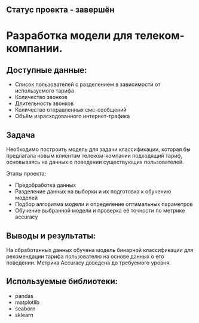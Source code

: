 ## Статус проекта - завершён
# Разработка модели для телеком-компании.

## Доступные данные:
- Список пользователей с разделением в зависимости от используемого тарифа
- Количество звонков
- Длительность звонков
- Количество отправленных смс-сообщений
- Объём израсходованного интернет-трафика

## Задача
Необходимо построить модель для задачи классификации, которая бы предлагала новым клиентам телеком-компании подходящий тариф, основываясь на данных о поведении существующих пользователей.

Этапы проекта:
- Предобработка данных
- Разделение данных на выборки и их подготовка к обучению моделей
- Подбор алгоритма модели и определение оптимальных параметров
- Обучение выбранной модели и проверка её точности по метрике accuracy

## Выводы и результаты:
На обработанных данных обучена модель бинарной классификации для рекомендации тарифа пользователю на основе данных о его поведении. Метрика Accuracy доведена до требуемого уровня.

## Используемые библиотеки:
- pandas
- matplotlib
- seaborn
- sklearn
